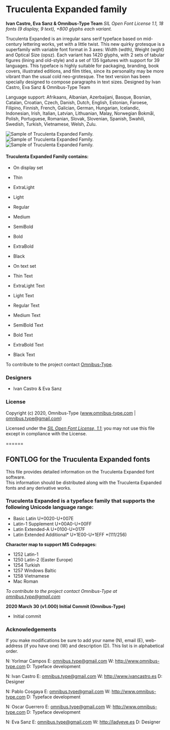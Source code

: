 # Truculenta Expanded family

**Ivan Castro, Eva Sanz & Omnibus-Type Team**
*SIL Open Font License 1.1,*
*18 fonts (9 display, 9 text), +800 glyphs each variant.*

Truculenta Expanded is an irregular sans serif typeface based on mid-century lettering works, yet with a little twist. This new quirky grotesque is a superfamily with variable font format in 3 axes: Width (wdth), Weight (wght) and Optical Size (opsz). Each variant has 1420 glyphs, with 2 sets of tabular figures (lining and old-style) and a set of 135 ligatures with support for 39 languages. This typeface is highly suitable for packaging, branding, book covers, illustrated editions, and film titles, since its personality may be more vibrant than the usual cold neo-grotesque. The text version has been specially designed to compose paragraphs in text sizes. Designed by Ivan Castro, Eva Sanz & Omnibus-Type Team

Language support: Afrikaans, Albanian, Azerbaijani, Basque, Bosnian, Catalan, Croatian, Czech, Danish, Dutch, English, Estonian, Faroese, Filipino, Finnish, French, Galician, German, Hungarian, Icelandic, Indonesian, Irish, Italian, Latvian, Lithuanian, Malay, Norwegian Bokmål, Polish, Portuguese, Romanian, Slovak, Slovenian, Spanish, Swahili, Swedish, Turkish, Vietnamese, Welsh, Zulu.

![Sample of Truculenta Expanded Family.](Truculenta_Spec-1.png "Truculenta Expanded")
![Sample of Truculenta Expanded Family.](Truculenta_Spec-2.png "Truculenta Expanded")
![Sample of Truculenta Expanded Family.](Truculenta_Spec-3.png "Truculenta Expanded")


#### Truculenta Expanded Family contains:
* On display set
* Thin
* ExtraLight
* Light
* Regular
* Medium
* SemiBold
* Bold
* ExtraBold
* Black

* On text set
* Thin Text
* ExtraLight Text
* Light Text
* Regular Text
* Medium Text
* SemiBold Text
* Bold Text
* ExtraBold Text
* Black Text

To contribute to the project contact [Omnibus-Type](http://omnibus-type.com/).

### Designers

* Ivan Castro & Eva Sanz

### License

Copyright (c) 2020, Omnibus-Type (www.omnibus-type.com | omnibus.type@gmail.com)

Licensed under the [*SIL Open Font License, 1.1*](http://scripts.sil.org/OFL); you may not use this file except in compliance with the License.

======
## FONTLOG for the Truculenta Expanded fonts

This file provides detailed information on the Truculenta Expanded font software.  
This information should be distributed along with the Truculenta Expanded fonts and any derivative works.

### Truculenta Expanded is a typeface family that supports the following Unicode language range: 

* Basic Latin 					U+0020-U+007E
* Latin-1 Supplement 				U+00A0-U+00FF
* Latin Extended-A 				U+0100-U+017F
* Latin Extended Additional*			U+1E00-U+1EFF *(111/256)

**Character map to support MS Codepages:**
* 1252 Latin-1
* 1250 Latin-2 (Easter Europe)
* 1254 Turkish
* 1257 Windows Baltic
* 1258 Vietnamese
* Mac Roman

*To contribute to the project contact Omnibus-Type at omnibus.type@gmail.com*

**2020 March 30 (v1.000) Initial Commit (Omnibus-Type)**
- Initial commit

### Acknowledgements

If you make modifications be sure to add your name (N), email (E), web-address
(if you have one) (W) and description (D). This list is in alphabetical order.

N: Yorlmar Campos
E: omnibus.type@gmail.com
W: http://www.omnibus-type.com
D: Typeface development

N: Ivan Castro
E: omnibus.type@gmail.com
W: http://www.ivancastro.es 
D: Designer

N: Pablo Cosgaya
E: omnibus.type@gmail.com
W: http://www.omnibus-type.com
D: Typeface development

N: Oscar Guerrero
E: omnibus.type@gmail.com
W: http://www.omnibus-type.com
D: Typeface development

N: Eva Sanz
E: omnibus.type@gmail.com
W: http://ladyeve.es
D: Designer 
